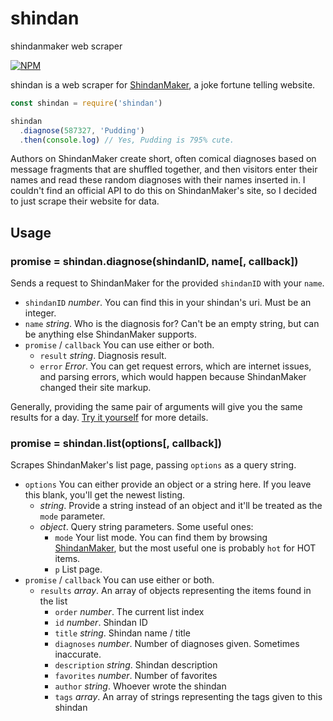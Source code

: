 # shindan
shindanmaker web scraper

[![NPM](https://nodei.co/npm/shindan.png?mini=true)](https://nodei.co/npm/shindan/)

shindan is a web scraper for [ShindanMaker](https://en.shindanmaker.com/), a joke fortune telling website.

```js
const shindan = require('shindan')

shindan
  .diagnose(587327, 'Pudding')
  .then(console.log) // Yes, Pudding is 795% cute.
```

Authors on ShindanMaker create short, often comical diagnoses based on message fragments that are shuffled together, and then visitors enter their names and read these random diagnoses with their names inserted in. I couldn't find an official API to do this on ShindanMaker's site, so I decided to just scrape their website for data.

## Usage
### promise = shindan.diagnose(shindanID, name[, callback])
Sends a request to ShindanMaker for the provided `shindanID` with your `name`.

* `shindanID` *number*. You can find this in your shindan's uri. Must be an integer.
* `name` *string*. Who is the diagnosis for? Can't be an empty string, but can be anything else ShindanMaker supports.
* `promise` / `callback` You can use either or both.
  - `result` *string*. Diagnosis result.
  - `error` *Error*. You can get request errors, which are internet issues, and parsing errors, which would happen because ShindanMaker changed their site markup.

Generally, providing the same pair of arguments will give you the same results for a day. [Try it yourself](https://en.shindanmaker.com/587458) for more details.

### promise = shindan.list(options[, callback])
Scrapes ShindanMaker's list page, passing `options` as a query string.

* `options` You can either provide an object or a string here. If you leave this blank, you'll get the newest listing.
  - *string*. Provide a string instead of an object and it'll be treated as the `mode` parameter.
  - *object*. Query string parameters. Some useful ones:
    - `mode` Your list mode. You can find them by browsing [ShindanMaker](https://en.shindanmaker.com/c/list), but the most useful one is probably `hot` for HOT items.
    - `p` List page.
* `promise` / `callback` You can use either or both.
  - `results` *array*. An array of objects representing the items found in the list
    - `order` *number*. The current list index
    - `id` *number*. Shindan ID
    - `title` *string*. Shindan name / title
    - `diagnoses` *number*. Number of diagnoses given. Sometimes inaccurate.
    - `description` *string*. Shindan description
    - `favorites` *number*. Number of favorites
    - `author` *string*. Whoever wrote the shindan
    - `tags` *array*. An array of strings representing the tags given to this shindan
